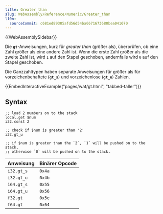 ```yaml
---
title: Greater than
slug: WebAssembly/Reference/Numeric/Greater_than
l10n:
  sourceCommit: c681ed89305afd56d54ba6671673680bea041670
---
```


{{WebAssemblySidebar}}

Die **`gt`**-Anweisungen, kurz für _greater than_ (größer als), überprüfen, ob eine Zahl größer als eine andere Zahl ist. Wenn die erste Zahl größer als die zweite Zahl ist, wird `1` auf den Stapel geschoben, andernfalls wird `0` auf den Stapel geschoben.

Die Ganzzahltypen haben separate Anweisungen für größer als für vorzeichenbehaftete (**`gt_s`**) und vorzeichenlose (**`gt_u`**) Zahlen.

{{EmbedInteractiveExample("pages/wat/gt.html", "tabbed-taller")}}

## Syntax

```wasm
;; load 2 numbers on to the stack
local.get $num
i32.const 2

;; check if $num is greater than '2'
i32.gt_u

;; if $num is greater than the `2`, `1` will be pushed on to the stack,
;; otherwise `0` will be pushed on to the stack.
```

| Anweisung  | Binärer Opcode |
| ---------- | -------------- |
| `i32.gt_s` | `0x4a`         |
| `i32.gt_u` | `0x4b`         |
| `i64.gt_s` | `0x55`         |
| `i64.gt_u` | `0x56`         |
| `f32.gt`   | `0x5e`         |
| `f64.gt`   | `0x64`         |

